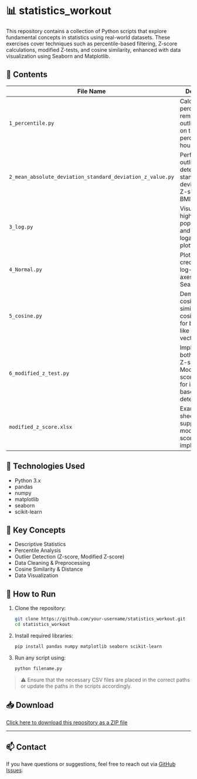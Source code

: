 
# 📊 statistics_workout

This repository contains a collection of Python scripts that explore fundamental concepts in statistics using real-world datasets. These exercises cover techniques such as percentile-based filtering, Z-score calculations, modified Z-tests, and cosine similarity, enhanced with data visualization using Seaborn and Matplotlib.

## 📁 Contents

| File Name | Description |
|-----------|-------------|
| `1_percentile.py` | Calculates percentiles and removes outliers based on the 90th percentile of household size. |
| `2_mean_absolute_deviation_standard_deviation_z_value.py` | Performs outlier detection using standard deviation and Z-scores on BMI data. |
| `3_log.py` | Visualizes highway population data and introduces logarithmic plotting. |
| `4_Normal.py` | Plots income vs credit limit with log-scaled axes using Seaborn. |
| `5_cosine.py` | Demonstrates cosine similarity and cosine distance for basic NLP-like document vectors. |
| `6_modified_z_test.py` | Implements both standard Z-score and Modified Z-score methods for income-based outlier detection. |
| `modified_z_score.xlsx` | Example Excel sheet supporting the modified Z-score implementation. |

## 🔧 Technologies Used

- Python 3.x
- pandas
- numpy
- matplotlib
- seaborn
- scikit-learn

## 📌 Key Concepts

- Descriptive Statistics
- Percentile Analysis
- Outlier Detection (Z-score, Modified Z-score)
- Data Cleaning & Preprocessing
- Cosine Similarity & Distance
- Data Visualization

## 🚀 How to Run

1. Clone the repository:
   ```bash
   git clone https://github.com/your-username/statistics_workout.git
   cd statistics_workout
   ```
2. Install required libraries:
   ```bash
   pip install pandas numpy matplotlib seaborn scikit-learn
   ```
3. Run any script using:
   ```bash
   python filename.py
   ```

> ⚠️ Ensure that the necessary CSV files are placed in the correct paths or update the paths in the scripts accordingly.

## 📥 Download

[Click here to download this repository as a ZIP file](https://github.com/your-username/statistics_workout/archive/refs/heads/main.zip)

---

## 📫 Contact

If you have questions or suggestions, feel free to reach out via [GitHub Issues](https://github.com/your-username/statistics_workout/issues).
